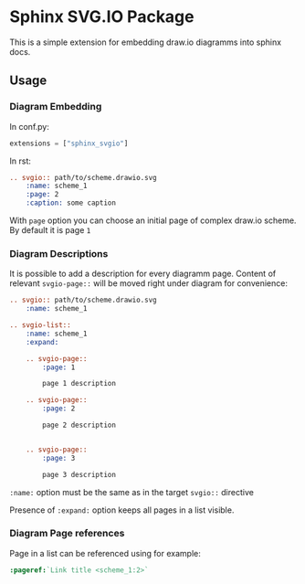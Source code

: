 # Sphinx SVG.IO Package

This is a simple extension for embedding draw.io diagramms into sphinx docs.

## Usage

### Diagram Embedding

In conf.py:
```python
extensions = ["sphinx_svgio"]
```

In rst:

```rst
.. svgio:: path/to/scheme.drawio.svg
    :name: scheme_1
    :page: 2
    :caption: some caption
```

With `page` option you can choose an initial page of complex draw.io scheme.
By default it is page `1`


### Diagram Descriptions

It is possible to add a description for every diagramm page.
Content of relevant `svgio-page::` will be moved right under diagram for convenience:

```rst
.. svgio:: path/to/scheme.drawio.svg
    :name: scheme_1

.. svgio-list::
    :name: scheme_1
    :expand:

    .. svgio-page::
        :page: 1

        page 1 description

    .. svgio-page::
        :page: 2

        page 2 description


    .. svgio-page::
        :page: 3

        page 3 description
```

`:name:` option must be the same as in the target `svgio::` directive

Presence of `:expand:` option keeps all pages in a list visible.

### Diagram Page references

Page in a list can be referenced using for example:

```rst
:pageref:`Link title <scheme_1:2>`
```

